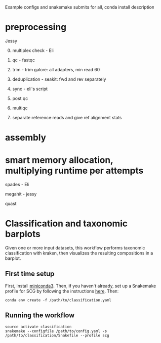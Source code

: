Example configs and snakemake submits for all, conda install description

# preprocessing 

Jessy

0) multiplex check - Eli

1) qc - fastqc

2) trim - trim galore: all adapters, min read 60

3) deduplication - seakit: fwd and rev separately

4) sync - eli's script

5) post qc

6) multiqc

7) separate reference reads and give ref alignment stats


# assembly

# smart memory allocation, multiplying runtime per attempts

spades - Eli

megahit - jessy

quast

# Classification and taxonomic barplots

Given one or more input datasets, this workflow performs taxonomic classification with kraken, then visualizes 
the resulting compositions in a barplot.

## First time setup

First, install [miniconda3](https://conda.io/miniconda.html).  Then, if you haven't already, set up a Snakemake 
profile for SCG by following the instructions [here](https://github.com/bhattlab/slurm).  Then:

```
conda env create -f /path/to/classification.yaml
```

## Running the workflow

```
source activate classification
snakemake --configfile /path/to/config.yaml -s /path/to/classification/Snakefile --profile scg
```

